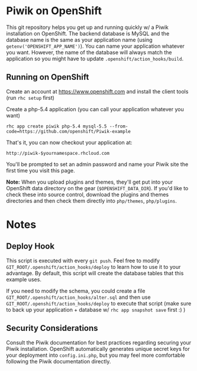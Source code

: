 Piwik on OpenShift
======================

This git repository helps you get up and running quickly w/ a Piwik installation
on OpenShift. The backend database is MySQL and the database name is the
same as your application name (using `getenv('OPENSHIFT_APP_NAME')`).  You can name
your application whatever you want. However, the name of the database will always
match the application so you might have to update `.openshift/action_hooks/build`.


Running on OpenShift
----------------------------

Create an account at https://www.openshift.com and install the client tools (run `rhc setup` first)

Create a php-5.4 application (you can call your application whatever you want)

    rhc app create piwik php-5.4 mysql-5.5 --from-code=https://github.com/openshift/Piwik-example

That's it, you can now checkout your application at:

    http://piwik-$yournamespace.rhcloud.com

You'll be prompted to set an admin password and name your Piwik site the first time you visit this
page.

**Note:** When you upload plugins and themes, they'll get put into your OpenShift data directory
on the gear (`$OPENSHIFT_DATA_DIR`). If you'd like to check these into source control, download the
plugins and themes directories and then check them directly into `php/themes`, `php/plugins`.

Notes
=====

Deploy Hook
-----------

This script is executed with every `git push`. Feel free to modify
`GIT_ROOT/.openshift/action_hooks/deploy` to learn how to use it to your advantage.
By default, this script will create the database tables that this example uses.

If you need to modify the schema, you could create a file
`GIT_ROOT/.openshift/action_hooks/alter.sql` and then use
`GIT_ROOT/.openshift/action_hooks/deploy` to execute that script (make sure to
back up your application + database w/ `rhc app snapshot save` first :) )

Security Considerations
-----------------------
Consult the Piwik documentation for best practices regarding securing your Piwik installation.
OpenShift automatically generates unique secret keys for your deployment into `config.ini.php`,
but you may feel more comfortable following the Piwik documentation directly.
